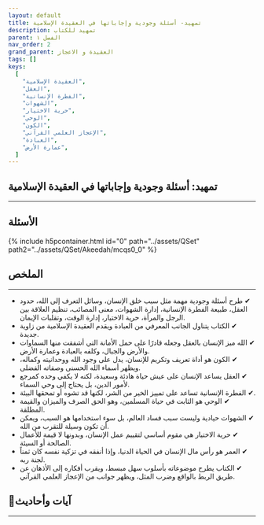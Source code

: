 ```yaml
---
layout: default
title: تمهيد- أسئلة وجودية وإجاباتها في العقيدة الإسلامية
description: تمهيد للكتاب
parent: الفصل ١
nav_order: 2
grand_parent: العقيدة و الاعجاز
tags: []
keys:
  [
    "العقيدة الإسلامية",
    "العقل",
    "الفطرة الإنسانية",
    "الشهوات",
    "حرية الاختيار",
    "الوحي",
    "الكون",
    "الإعجاز العلمي القرآني",
    "العبادة",
    "عمارة الأرض",
  ]
---
```


## ‏تمهيد: أسئلة وجودية وإجاباتها في العقيدة الإسلامية

---

## الأسئلة

{% include h5pcontainer.html id="0" path="../assets/QSet" path2="../assets/QSet/Akeedah/mcqs0_0" %}

## الملخص

---

- ‏✔ طرح أسئلة وجودية مهمة مثل سبب خلق الإنسان، وسائل التعرف إلى الله، حدود العقل، طبيعة الفطرة الإنسانية، إدارة الشهوات، معنى المصائب، تنظيم العلاقة بين الرجل والمرأة، حرية الاختيار، إدارة الوقت، وتقلبات الإيمان.
- ‏✔ الكتاب يتناول الجانب المعرفي من العبادة ويقدم العقيدة الإسلامية من زاوية جديدة.
- ‏✔ الله ميز الإنسان بالعقل وجعله قادرًا على حمل الأمانة التي أشفقت منها السماوات والأرض والجبال، وكلفه بالعبادة وعمارة الأرض.
- ‏✔ الكون هو أداة تعريف وتكريم للإنسان، يدل على وجود الله ووحدانيته وكماله، ويظهر أسماء الله الحسنى وصفاته الفضلى.
- ‏✔ العقل يساعد الإنسان على عيش حياة هادئة وسعيدة، لكنه لا يكفي وحده كمرجع لأمور الدين، بل يحتاج إلى وحي السماء.
- ‏✔ الفطرة الإنسانية تساعد على تمييز الخير من الشر، لكنها قد تشوه أو تمحقها البيئة.
- ‏✔ الوحي هو الثابت في حياة المسلمين، وهو الحق الصرف والميزان والقيمة المطلقة.
- ‏✔ الشهوات حيادية وليست سبب فساد العالم، بل سوء استخدامها هو السبب، ويمكن أن تكون وسيلة للتقرب من الله.
- ‏✔ حرية الاختيار هي مقوم أساسي لتقييم عمل الإنسان، وبدونها لا قيمة للأعمال الصالحة أو السيئة.
- ‏✔ العمر هو رأس مال الإنسان في الحياة الدنيا، وإذا أنفقه في تزكية نفسه كان ثمناً لجنة ربه.
- ‏✔ الكتاب يطرح موضوعاته بأسلوب سهل مبسط، ويقرب أفكاره إلى الأذهان عن طريق الربط بالواقع وضرب المثل، ويظهر جوانب من الإعجاز العلمي القرآني.

## 📜آيات وأحاديث

---
